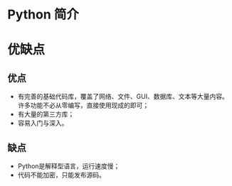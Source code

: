 Python 简介
===
# 优缺点
## 优点
* 有完善的基础代码库，覆盖了网络、文件、GUI、数据库、文本等大量内容。许多功能不必从零编写，直接使用现成的即可；
* 有大量的第三方库；
* 容易入门与深入。
## 缺点
* Python是解释型语言，运行速度慢；
* 代码不能加密，只能发布源码。
